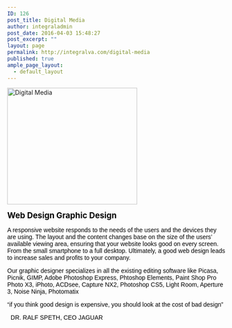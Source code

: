 ```yaml
---
ID: 126
post_title: Digital Media
author: integraladmin
post_date: 2016-04-03 15:48:27
post_excerpt: ""
layout: page
permalink: http://integralva.com/digital-media
published: true
ample_page_layout:
  - default_layout
---
```

<img class="size-medium wp-image-81 alignleft" src="http://integralva.com/wp-content/uploads/2016/04/Digital-Media-300x269.png" alt="Digital Media" width="300" height="269" />

<span style="color: #000000;"><strong><span style="font-size: 14pt;">Web Design</span></strong></span>
<span style="color: #000000;"> <strong><span style="font-size: 14pt;">Graphic Design</span></strong></span>

<span style="font-family: 'trebuchet ms', geneva, sans-serif; color: #000000;">A responsive website responds to the needs of the users and the devices they are using. The layout and the content changes base on the size of the users’ available viewing area, ensuring that your website looks good on every screen. From the small smartphone to a full desktop. Ultimately, a good web design leads to increase sales and profits to your company.</span>

<span style="font-family: 'trebuchet ms', geneva, sans-serif; color: #000000;">Our graphic designer specializes in all the existing editing software like Picasa, Picnik, GIMP, Adobe Photoshop Express, Phtoshop Elements, Paint Shop Pro Photo X3, iPhoto, ACDsee, Capture NX2, Photoshop CS5, Light Room, Aperture 3, Noise Ninja, Photomatix</span>

<span style="font-family: 'trebuchet ms', geneva, sans-serif; color: #000000;">“if you think good design is expensive, you should look at the cost of bad design”</span>

<span style="font-family: 'trebuchet ms', geneva, sans-serif; color: #000000;">  DR. RALF SPETH, CEO JAGUAR  </span>